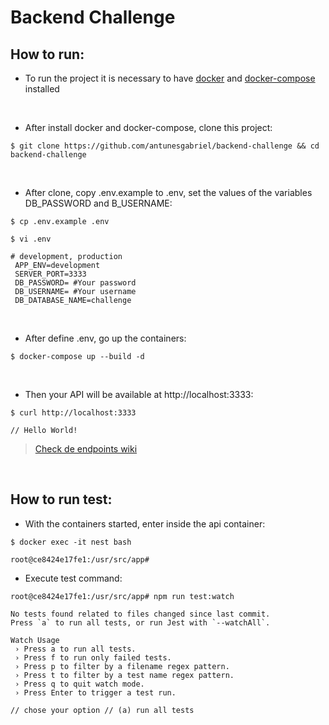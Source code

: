 # Backend Challenge

## How to run:

- To run the project it is necessary to have [docker](https://docs.docker.com/engine/install/) and [docker-compose](https://docs.docker.com/compose/install/) installed

 <br />

- After install docker and docker-compose, clone this project:

```console
$ git clone https://github.com/antunesgabriel/backend-challenge && cd backend-challenge
```

 <br />

- After clone, copy .env.example to .env, set the values of the variables DB_PASSWORD and B_USERNAME:

```console
$ cp .env.example .env

$ vi .env
```

```.env
# development, production
 APP_ENV=development
 SERVER_PORT=3333
 DB_PASSWORD= #Your password
 DB_USERNAME= #Your username
 DB_DATABASE_NAME=challenge
```

  <br />

- After define .env, go up the containers:

```console
$ docker-compose up --build -d
```

  <br />

- Then your API will be available at http://localhost:3333:

```console
$ curl http://localhost:3333

// Hello World!
```

> [Check de endpoints wiki]()

<br />

## How to run test:

- With the containers started, enter inside the api container:

```console
$ docker exec -it nest bash

root@ce8424e17fe1:/usr/src/app#
```

- Execute test command:

```console
root@ce8424e17fe1:/usr/src/app# npm run test:watch

No tests found related to files changed since last commit.
Press `a` to run all tests, or run Jest with `--watchAll`.

Watch Usage
 › Press a to run all tests.
 › Press f to run only failed tests.
 › Press p to filter by a filename regex pattern.
 › Press t to filter by a test name regex pattern.
 › Press q to quit watch mode.
 › Press Enter to trigger a test run.

// chose your option // (a) run all tests
```
